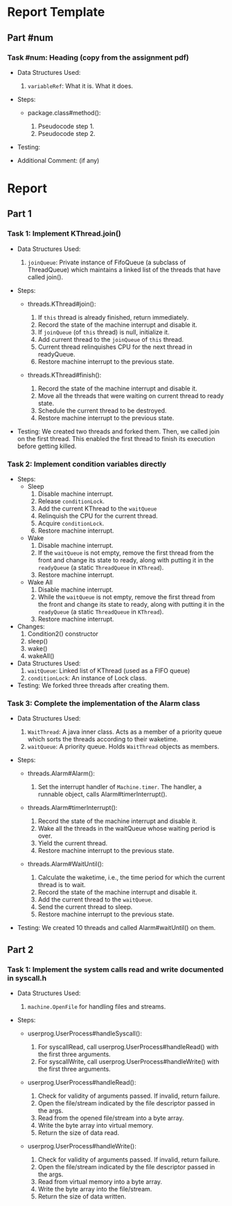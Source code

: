 # Report Template

## Part #num

### Task #num: Heading (copy from the assignment pdf)

- Data Structures Used:

  1. `variableRef`: What it is. What it does.

- Steps:

  - package.class#method():

    1. Pseudocode step 1.
    2. Pseudocode step 2.

- Testing:

- Additional Comment: (if any)

# Report

## Part 1

### Task 1: Implement KThread.join()

- Data Structures Used:

  1. `joinQueue`: Private instance of FifoQueue (a subclass of
  ThreadQueue) which maintains a linked list of the threads that have
  called join().

- Steps:

  - threads.KThread#join():
    1. If `this` thread is already finished, return immediately.
    2. Record the state of the machine interrupt and disable it.
    3. If `joinQueue` (of `this` thread) is null, initialize it.
    4. Add current thread to the `joinQueue` of `this` thread.
    5. Current thread relinquishes CPU for the next thread in
       readyQueue.
    6. Restore machine interrupt to the previous state.

  - threads.KThread#finish():
    1. Record the state of the machine interrupt and disable it.
    2. Move all the threads that were waiting on current thread to
       ready state.
    3. Schedule the current thread to be destroyed.
    4. Restore machine interrupt to the previous state.

- Testing: We created two threads and forked them. Then, we called
  join on the first thread. This enabled the first thread to finish
  its execution before getting killed.

### Task 2: Implement condition variables directly

- Steps:
  - Sleep
    1. Disable machine interrupt.
    2. Release `conditionLock`.
    3. Add the current KThread to the `waitQueue`
    4. Relinquish the CPU for the current thread.
    5. Acquire `conditionLock`.
    6. Restore machine interrupt.
  - Wake
    1. Disable machine interrupt.
    2. If the `waitQueue` is not empty, remove the first thread from the front and
    change its state to ready, along with putting it in the `readyQueue` (a static
    `ThreadQueue` in `KThread`).
    3. Restore machine interrupt.
  - Wake All
    1. Disable machine interrupt.
    2. While the `waitQueue` is not empty, remove the first thread from the front and
    change its state to ready, along with putting it in the `readyQueue` (a static
    `ThreadQueue` in `KThread`).
    3. Restore machine interrupt.
- Changes:
  1. Condition2() constructor
  2. sleep()
  3. wake()
  4. wakeAll()
- Data Structures Used:
  1. `waitQueue`: Linked list of KThread (used as a FIFO queue)
  2. `conditionLock`: An instance of Lock class.
- Testing: We forked three threads after creating them.


### Task 3: Complete the implementation of the Alarm class

- Data Structures Used:

  1. `WaitThread`: A java inner class. Acts as a member of a priority
     queue which sorts the threads according to their waketime.
  2. `waitQueue`: A priority queue. Holds `WaitThread` objects as
     members.

- Steps:

  - threads.Alarm#Alarm():

    1. Set the interrupt handler of `Machine.timer`. The handler, a
       runnable object, calls Alarm#timerInterrupt().

  - threads.Alarm#timerInterrupt():

    1. Record the state of the machine interrupt and disable it.
    2. Wake all the threads in the waitQueue whose waiting period is
       over.
    3. Yield the current thread.
    4. Restore machine interrupt to the previous state.

  - threads.Alarm#WaitUntil():

    1. Calculate the waketime, i.e., the time period for which the
       current thread is to wait.
    2. Record the state of the machine interrupt and disable it.
    3. Add the current thread to the `waitQueue`.
    4. Send the current thread to sleep.
    5. Restore machine interrupt to the previous state.

- Testing: We created 10 threads and called Alarm#waitUntil() on them.


## Part 2

### Task 1: Implement the system calls read and write documented in syscall.h

- Data Structures Used:

  1. `machine.OpenFile` for handling files and streams.

- Steps:

  - userprog.UserProcess#handleSyscall():

    1. For syscallRead, call userprog.UserProcess#handleRead() with
       the first three arguments.
    2. For syscallWrite, call userprog.UserProcess#handleWrite() with
       the first three arguments.

  - userprog.UserProcess#handleRead():

    1. Check for validity of arguments passed. If invalid, return
       failure.
    2. Open the file/stream indicated by the file descriptor passed in
       the args.
    3. Read from the opened file/stream into a byte array.
    4. Write the byte array into virtual memory.
    5. Return the size of data read.

  - userprog.UserProcess#handleWrite():

    1. Check for validity of arguments passed. If invalid, return
       failure.
    2. Open the file/stream indicated by the file descriptor passed in
       the args.
    3. Read from virtual memory into a byte array.
    4. Write the byte array into the file/stream.
    5. Return the size of data written.
